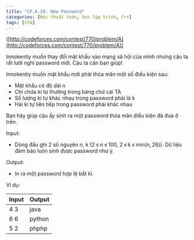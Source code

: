 ```yaml
---
title: "CF.A.29. New Password"
categories: [Học thuật toán, học lập trình, C++]
tags: [CFA]
---
```


([http://codeforces.com/contest/770/problem/A](http://codeforces.com/contest/770/problem/A))

Innokentiy muốn thay đổi mật khẩu vào mạng xã hội của mình nhưng cậu ta rất lười nghĩ password mới. Cậu ta cần bạn giúp!

Innokentiy muốn mật khẩu mới phải thỏa mãn một số điều kiện sau:

- Mật khẩu có độ dài n
- Chỉ chứa kí tự thường trong bảng chữ cái TA
- Số lượng kí tự khác nhau trong password phải là k
- Hai kí tự liên tiếp trong password phải khác nhau

Bạn hãy giúp cậu ấy sinh ra một password thỏa mãn điều kiện đã đưa ở trên.

Input:

- Dòng đầu ghi 2 số nguyên n, k  (2 ≤ n ≤ 100, 2 ≤ k ≤ min(n, 26)). Dữ liệu đảm bảo luôn sinh được password như ý.

Output:

- In ra một password hợp lệ bất kì.

Ví dụ:

| **Input** | **Output** |
| --- | --- |
| 4 3 | java |
| 6 6 | python |
| 5 2 | phphp |
